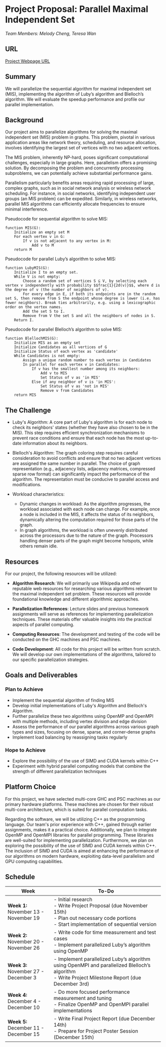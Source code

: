 # Project Proposal: Parallel Maximal Independent Set
*Team Members: Melody Cheng, Teresa Wan*

## URL
[Project Webpage URL](https://lexinch.github.io/15418finalproject/)

## Summary
We will parallelize the sequential algorithm for maximal independent set (MIS), implementing the algorithm of Luby’s algorithm and Blelloch’s algorithm. We will evaluate the speedup performance and profile our parallel implementation.

## Background
Our project aims to parallelize algorithms for solving the maximal independent set (MIS) problem in graphs. This problem, pivotal in various application areas like network theory, scheduling, and resource allocation, involves identifying the largest set of vertices with no two adjacent vertices.

The MIS problem, inherently NP-hard, poses significant computational challenges, especially in large graphs. Here, parallelism offers a promising solution. By decomposing the problem and concurrently processing subproblems, we can potentially achieve substantial performance gains.

Parallelism particularly benefits areas requiring rapid processing of large, complex graphs, such as in social network analysis or wireless network scheduling. For instance, in social networks, identifying independent user groups (an MIS problem) can be expedited. Similarly, in wireless networks, parallel MIS algorithms can efficiently allocate frequencies to ensure minimal interference.

Pseudocode for sequential algorithm to solve MIS:
```
function MIS(G):
    Initialize an empty set M
    For each vertex v in G:
        If v is not adjacent to any vertex in M:
            Add v to M
    return M
```
Pseudocode for parallel Luby’s algorithm to solve MIS:
```
function LubyMIS(G):
    Initialize I to an empty set.
    While V is not empty:
        Choose a random set of vertices S ⊆ V, by selecting each vertex v independently with probability $$frac{1}{2d(v)}$$, where d is the degree of v (the number of neighbors of v).
        For every edge in E, if both its endpoints are in the random set S, then remove from S the endpoint whose degree is lower (i.e. has fewer neighbors). Break ties arbitrarily, e.g. using a lexicographic order on the vertex names.
        Add the set S to I.
        Remove from V the set S and all the neighbors of nodes in S.
    Return I.

```
Pseudocode for parallel Blelloch’s algorithm to solve MIS:
```
function BlellochMIS(G):
    Initialize MIS as an empty set
    Initialize Candidates as all vertices of G
    Initialize Status of each vertex as 'candidate'
    While Candidates is not empty:
        Assign a unique random number to each vertex in Candidates
        In parallel for each vertex v in Candidates:
            If v has the smallest number among its neighbors:
                Add v to MIS
                Set Status of v as 'in MIS'
            Else if any neighbor of v is 'in MIS':
                Set Status of v as 'not in MIS'
                Remove v from Candidates
    return MIS

```


## The Challenge
- Luby's Algorithm: A core part of Luby's algorithm is for each node to check its neighbors' states (whether they have also chosen to be in the MIS). This step requires efficient synchronization mechanisms to prevent race conditions and ensure that each node has the most up-to-date information about its neighbors.

- Blelloch's Algorithm: The graph coloring step requires careful consideration to avoid conflicts and ensure that no two adjacent vertices are assigned the same number in parallel.
The choice of graph representation (e.g., adjacency lists, adjacency matrices, compressed sparse row format) can significantly impact the performance of the algorithm. The representation must be conducive to parallel access and modifications.

- Workload characteristics:

    - Dynamic changes in workload: As the algorithm progresses, the workload associated with each node can change. For example, once a node is included in the MIS, it affects the status of its neighbors, dynamically altering the computation required for those parts of the graph.
    - In graph algorithms, the workload is often unevenly distributed across the processors due to the nature of the graph. Processors handling denser parts of the graph might become hotspots, while others remain idle.


## Resources
For our project, the following resources will be utilized:

- **Algorithm Research**: We will primarily use Wikipedia and other reputable web resources for researching various algorithms relevant to the maximal independent set problem. These resources will provide foundational knowledge and different algorithmic approaches.

- **Parallelization References**: Lecture slides and previous homework assignments will serve as references for implementing parallelization techniques. These materials offer valuable insights into the practical aspects of parallel computing.

- **Computing Resources**: The development and testing of the code will be conducted on the GHC machines and PSC machines.

- **Code Development**: All code for this project will be written from scratch. We will develop our own implementations of the algorithms, tailored to our specific parallelization strategies.



## Goals and Deliverables
### Plan to Achieve
- Implement the sequential algorithm of finding MIS
- Develop initial implementations of Luby's Algorithm and Blelloch's Algorithm.
- Further parallelize these two algorithms using OpenMP and OpenMPI with multiple methods, including vertex division and edge division
- Assess the performance of our parallel algorithms across various graph types and sizes, focusing on dense, sparse, and corner-dense graphs
- Implement load balancing by reassigning tasks regularly

### Hope to Achieve
- Explore the possibility of the use of SIMD and CUDA kernels within C++
- Experiment with hybrid parallel computing models that combine the strength of different parallelization techniques

## Platform Choice
For this project, we have selected multi-core GHC and PSC machines as our primary hardware platforms. These machines are chosen for their robust multi-core architecture, which is suited for parallel computation tasks.

Regarding the software, we will be utilizing C++ as the programming language. Our team's prior experience with C++, gained through earlier assignments, makes it a practical choice. Additionally, we plan to integrate OpenMP and OpenMPI libraries for parallel programming. These libraries are well-suited for implementing parallelization. Furthermore, we plan on exploring the possibility of the use of SIMD and CUDA kernels within C++. The inclusion of SIMD and CUDA is aimed at enhancing the performance of our algorithms on modern hardware, exploiting data-level parallelism and GPU computing capabilities. 

## Schedule


| Week         | To-Do                                                        |
|--------------|--------------------------------------------------------------|
| **Week 1:**<br>November 13 - November 19 |- Initial research<br>- Write Project Proposal (due November 15th)<br>- Plan out necessary code portions<br>- Start implementation of sequential version           |
| **Week 2:**<br>November 20 - November 26 | - Write code for time measurement and test cases<br>- Implement parallelized Luby’s algorithm using OpenMP                |
| **Week 3:**<br>November 27 - December 3  | - Implement parallelized Luby’s algorithm using OpenMPI and parallelized Blelloch’s algorithm<br>- Write Project Milestone Report (due December 3rd) |
| **Week 4:**<br>December 4 - December 10  | - Do more focused performance measurement and tuning<br>- Finalize OpenMP and OpenMPI parallel implementations |
| **Week 5:**<br>December 11 - December 15 | - Write Final Project Report (due December 14th)<br>- Prepare for Project Poster Session (December 15th) |


